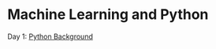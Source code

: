 # Machine Learning and Python

Day 1: [Python Background](https://colab.research.google.com/drive/1NVLeJeSLDYCs6Ka07w7c6y9Z-D2PHF3x?usp=chrome_ntp#scrollTo=QGWApER4qZg_)
